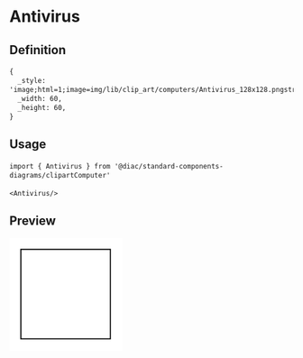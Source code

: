 # Antivirus

## Definition

```
{
  _style: 'image;html=1;image=img/lib/clip_art/computers/Antivirus_128x128.pngstrokeColor=none;',
  _width: 60,
  _height: 60,
}
```

## Usage

```
import { Antivirus } from '@diac/standard-components-diagrams/clipartComputer'

<Antivirus/>
```

## Preview

<img src="./antivirus.png" width="200"/>
